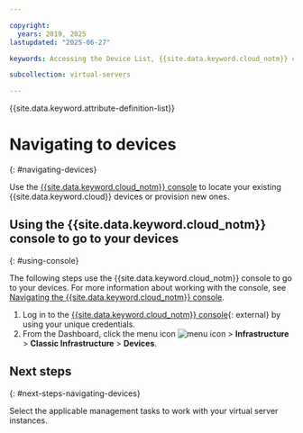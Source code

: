 ```yaml
---

copyright:
  years: 2019, 2025
lastupdated: "2025-06-27"

keywords: Accessing the Device List, {{site.data.keyword.cloud_notm}} console

subcollection: virtual-servers

---
```


{{site.data.keyword.attribute-definition-list}}

# Navigating to devices
{: #navigating-devices}

Use the [{{site.data.keyword.cloud_notm}} console](#using-console) to locate your existing {{site.data.keyword.cloud}} devices or provision new ones.

## Using the {{site.data.keyword.cloud_notm}} console to go to your devices
{: #using-console}

The following steps use the {{site.data.keyword.cloud_notm}} console to go to your devices. For more information about working with the console, see [Navigating the {{site.data.keyword.cloud_notm}} console](/docs/overview?topic=overview-ui#ui).

1. Log in to the [{{site.data.keyword.cloud_notm}} console](https://cloud.ibm.com/){: external} by using your unique credentials.
2. From the Dashboard, click the menu icon ![menu icon](../icons/icon_hamburger.svg) > **Infrastructure** > **Classic Infrastructure** > **Devices**.

## Next steps
{: #next-steps-navigating-devices}

Select the applicable management tasks to work with your virtual server instances.
